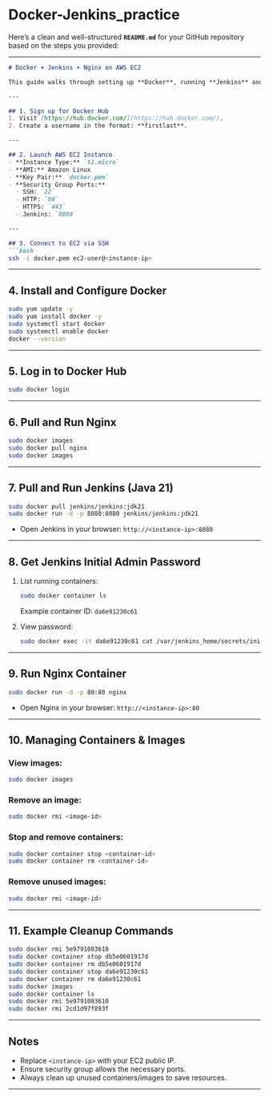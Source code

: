 # Docker-Jenkins_practice
Here’s a clean and well-structured **`README.md`** for your GitHub repository based on the steps you provided:

---

````markdown
# Docker + Jenkins + Nginx on AWS EC2

This guide walks through setting up **Docker**, running **Jenkins** and **Nginx** containers on an **Amazon Linux EC2 instance**, and basic Docker container/image management.

---

## 1. Sign up for Docker Hub
1. Visit [https://hub.docker.com/](https://hub.docker.com/).
2. Create a username in the format: **firstlast**.

---

## 2. Launch AWS EC2 Instance
- **Instance Type:** `t2.micro`
- **AMI:** Amazon Linux
- **Key Pair:** `docker.pem`
- **Security Group Ports:**
  - SSH: `22`
  - HTTP: `80`
  - HTTPS: `443`
  - Jenkins: `8080`

---

## 3. Connect to EC2 via SSH
```bash
ssh -i docker.pem ec2-user@<instance-ip>
````

---

## 4. Install and Configure Docker

```bash
sudo yum update -y
sudo yum install docker -y
sudo systemctl start docker
sudo systemctl enable docker
docker --version
```

---

## 5. Log in to Docker Hub

```bash
sudo docker login
```

---

## 6. Pull and Run Nginx

```bash
sudo docker images
sudo docker pull nginx
sudo docker images
```

---

## 7. Pull and Run Jenkins (Java 21)

```bash
sudo docker pull jenkins/jenkins:jdk21
sudo docker run -d -p 8080:8080 jenkins/jenkins:jdk21
```

* Open Jenkins in your browser:
  `http://<instance-ip>:8080`

---

## 8. Get Jenkins Initial Admin Password

1. List running containers:

   ```bash
   sudo docker container ls
   ```

   Example container ID: `da6e91230c61`

2. View password:

   ```bash
   sudo docker exec -it da6e91230c61 cat /var/jenkins_home/secrets/initialAdminPassword
   ```

---

## 9. Run Nginx Container

```bash
sudo docker run -d -p 80:80 nginx
```

* Open Nginx in your browser:
  `http://<instance-ip>:80`

---

## 10. Managing Containers & Images

### View images:

```bash
sudo docker images
```

### Remove an image:

```bash
sudo docker rmi <image-id>
```

### Stop and remove containers:

```bash
sudo docker container stop <container-id>
sudo docker container rm <container-id>
```

### Remove unused images:

```bash
sudo docker rmi <image-id>
```

---

## 11. Example Cleanup Commands

```bash
sudo docker rmi 5e9791083610
sudo docker container stop db5e0601917d
sudo docker container rm db5e0601917d
sudo docker container stop da6e91230c61
sudo docker container rm da6e91230c61
sudo docker images
sudo docker container ls
sudo docker rmi 5e9791083610
sudo docker rmi 2cd1d97f893f
```

---

## Notes

* Replace `<instance-ip>` with your EC2 public IP.
* Ensure security group allows the necessary ports.
* Always clean up unused containers/images to save resources.

---

